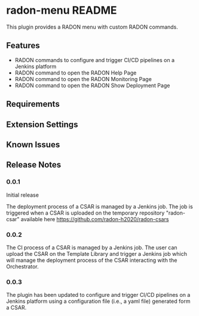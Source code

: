 # radon-menu README

This plugin provides a RADON menu with custom RADON commands.

## Features

- RADON commands to configure and trigger CI/CD pipelines on a Jenkins platform
- RADON command to open the RADON Help Page
- RADON command to open the RADON Monitoring Page
- RADON command to open the RADON Show Deployment Page 

## Requirements


## Extension Settings


## Known Issues


## Release Notes

### 0.0.1

Initial release

The deployment process of a CSAR is managed by a Jenkins job. The job is triggered when a CSAR is uploaded on the temporary repository "radon-csar" available here https://github.com/radon-h2020/radon-csars

### 0.0.2

The CI process of a CSAR is managed by a Jenkins job. The user can upload the CSAR on the Template Library and trigger a Jenkins job which will manage the deployment process of the CSAR interacting with the Orchestrator.

### 0.0.3

The plugin has been updated to configure and trigger CI/CD pipelines on a Jenkins platform using a configuration file (i.e., a yaml file) generated form a CSAR.
